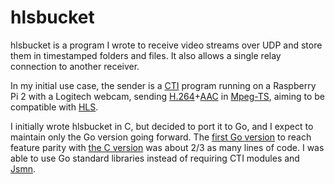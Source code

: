 # hlsbucket

hlsbucket is a program I wrote to receive video streams over UDP and
store them in timestamped folders and files. It also allows a single
relay connection to another receiver.

In my initial use case, the sender is a
[CTI](https://github.com/jamieguinan/cti) program running on a Raspberry Pi 2
with a Logitech webcam,
sending [H.264](https://en.wikipedia.org/wiki/H.264/MPEG-4_AVC)+[AAC](https://en.wikipedia.org/wiki/Advanced_Audio_Coding) in [Mpeg-TS](https://en.wikipedia.org/wiki/MPEG_transport_stream),
aiming to be compatible with [HLS](https://en.wikipedia.org/wiki/HTTP_Live_Streaming).

I initially wrote hlsbucket in C, but decided to port it to Go, and I expect to
maintain only the Go version going forward. The
[first Go version](https://github.com/jamieguinan/hlsbucket/blob/aedbb8232692ab92f78bd0e2b0faab5e8e4c1986/hlsbucket.go) to reach feature parity with [the C version](https://github.com/jamieguinan/hlsbucket/blob/aedbb8232692ab92f78bd0e2b0faab5e8e4c1986/hlsbucket.c)
was about 2/3 as many lines of code. I was able to use Go standard libraries instead of requiring CTI modules and [Jsmn](https://github.com/zserge/jsmn).

